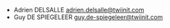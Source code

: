 * Adrien DELSALLE <adrien.delsalle@twiinit.com>
* Guy DE SPIEGELEER <guy.de-spiegeleer@twiinit.com>
